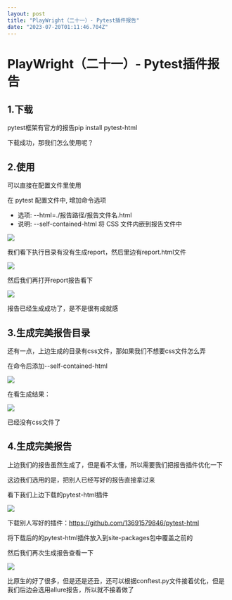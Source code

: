 ```yaml
---
layout: post
title: "PlayWright（二十一）- Pytest插件报告"
date: "2023-07-20T01:11:46.704Z"
---
```

PlayWright（二十一）- Pytest插件报告
===========================

**1.下载**
--------

pytest框架有官方的报告pip install pytest-html

下载成功，那我们怎么使用呢？

**2.使用**
--------

可以直接在配置文件里使用

在 pytest 配置文件中, 增加命令选项

*   选项: --html=./报告路径/报告⽂件名.html
*   说明: --self-contained-html 将 CSS ⽂件内嵌到报告⽂件中

![](https://micoworld.feishu.cn/space/api/box/stream/download/asynccode/?code=OWUwNDI5ZTcyYzVhN2U4YjhmZmI3YWYzNThkZWIxNDBfRFZXRzRtTzQ2ZDVRcFg4QmNReXZhbHVoRWFNakhZdUtfVG9rZW46UkFMRWI1YjZNbzB0TEZ4TVlucGM0TzVubmJjXzE2ODk3NjE4NDE6MTY4OTc2NTQ0MV9WNA)

我们看下执行目录有没有生成report，然后里边有report.html文件

![](https://micoworld.feishu.cn/space/api/box/stream/download/asynccode/?code=OWFiNTZiMGFiOWJmZWUyODE2NjJlNzFmMTc1NTVkYzRfNmpOZXM5dzVIb2Z1ZlRSTjF1OGtFOFhhcng5d1BZcjVfVG9rZW46R2ZUV2JPaW9ub2dHYmJ4aTJUeWM5SE43bmJoXzE2ODk3NjE4NDE6MTY4OTc2NTQ0MV9WNA)

然后我们再打开report报告看下

![](https://micoworld.feishu.cn/space/api/box/stream/download/asynccode/?code=MDEzMTBjNGRlZTE3NmQzZWE2ZmVmNTEyODMxNTEyODNfTDlyTEc2ZnRXWE90WEJwcHhrVjVjb01PZFhJcG9oRnpfVG9rZW46RjI1MmJQRG1yb0pNZXB4VWtHMGN0akhHblJnXzE2ODk3NjE4NDE6MTY4OTc2NTQ0MV9WNA)

报告已经生成成功了，是不是很有成就感

**3.生成完美报告目录**
--------------

还有一点，上边生成的目录有css文件，那如果我们不想要css文件怎么弄

在命令后添加--self-contained-html

![](https://micoworld.feishu.cn/space/api/box/stream/download/asynccode/?code=ODJiZGM1MzVlZjg2OTM5YTg1MGIyNzQ1MTkzOTFjNGZfZkVTMHRXOTNNVXdnRUY1QnVIcEt1ZFlad2hmS2NoaVdfVG9rZW46Ukt1RmJ4YnUyb2RyaHd4c2lxU2M1Q29mbmFjXzE2ODk3NjE4NDE6MTY4OTc2NTQ0MV9WNA)

在看生成结果：

![](https://micoworld.feishu.cn/space/api/box/stream/download/asynccode/?code=NTViODFlOTNlMzY0MzY5YzUxZmYyNTI2M2RmMzY1ZWVfdEFkY0VUaUtVYTBhQ3lzUE1Id1dVRHcxeEJEQm1kMXNfVG9rZW46SkUxdGI5dzdNb3lyNDl4Wmt2cmNjMlBTbkFlXzE2ODk3NjE4NDE6MTY4OTc2NTQ0MV9WNA)

已经没有css文件了

**4.生成完美报告**
------------

上边我们的报告虽然生成了，但是看不太懂，所以需要我们把报告插件优化一下

这边我们选用的是，把别人已经写好的报告直接拿过来

看下我们上边下载的pytest-html插件

![](https://micoworld.feishu.cn/space/api/box/stream/download/asynccode/?code=MWEyOTEzZTkxZTI1MjVkY2Q0YzBiYWYyN2Y1NGIyODFfb21vZUozMm5iTkFSRVVGem96d3ROdGNsZXdrZjZZcEVfVG9rZW46V2J2YWJWRk9Pb0UxS2x4SThlU2M4ejE1bk1mXzE2ODk3NjE4NDE6MTY4OTc2NTQ0MV9WNA)

下载别人写好的插件：https://github.com/13691579846/pytest-html

将下载后的的pytest-html插件放入到site-packages包中覆盖之前的

然后我们再次生成报告查看一下

![](https://micoworld.feishu.cn/space/api/box/stream/download/asynccode/?code=NDYwNjI1ZGExYjZhODhiOGIwYmFiN2VlODZiMmZjYjJfN1RCck5RUHRxb2RGanlLYk5PNDRYTXpTNm1vMjRiWnlfVG9rZW46SERqMWIyUlFab1hpSGp4VDloNGNsWXNjbjlnXzE2ODk3NjE4NDE6MTY4OTc2NTQ0MV9WNA)

比原生的好了很多，但是还是还丑，还可以根据conftest.py文件接着优化，但是我们后边会选用allure报告，所以就不接着做了